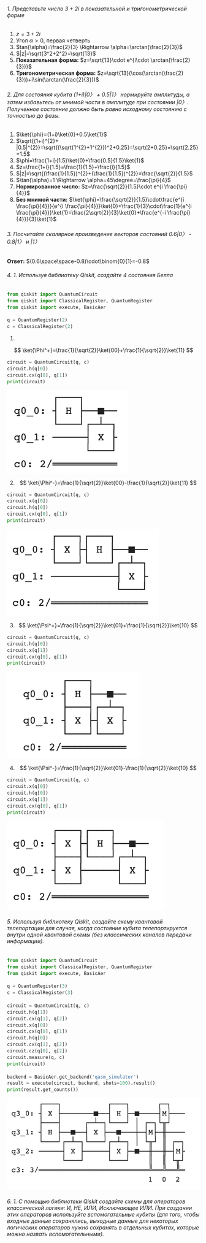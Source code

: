 ###### 1. Представьте число 3 + 2i в показательной и тригонометрической форме

1. $z=3+2i$
2. Угол $\alpha>0$, первая четверть 
3. $tan(\alpha)=\frac{2}{3} \Rightarrow \alpha=\arctan(\frac{2}{3})$
4. $|z|=\sqrt{3^2+2^2}=\sqrt{13}$
5. **Показательная форма:** $z=\sqrt{13}\cdot e^{i\cdot \arctan(\frac{2}{3})}$
6. **Тригонометрическая форма:** $z=\sqrt{13}(\cos(\arctan(\frac{2}{3}))+i\sin(\arctan(\frac{2}{3}))$

###### 2. Для состояния кубита (1+i)|0〉 + 0.5|1〉 нормируйте амплитуды, а затем избавьтесь от мнимой части в амплитуде при состоянии |0〉. Полученное состояние должно быть равно исходному состоянию с точностью до фазы.

1. $\ket{\phi}=(1+i)\ket{0}+0.5\ket{1}$
2. $\sqrt{(1+i)^{2}+ |0.5|^{2}}=\sqrt{(\sqrt{1^{2}+1^{2}})^2+0.25}=\sqrt{2+0.25}=\sqrt{2.25}=1.5$
3. $\phi=\frac{1+i}{1.5}\ket{0}+\frac{0.5}{1.5}\ket{1}$
4. $z=\frac{1+i}{1.5}=\frac{1}{1.5}+\frac{i}{1.5}$
5. $|z|=\sqrt{(\frac{1}{1.5})^{2}+(\frac{1}{1.5})^{2}}=\frac{\sqrt{2}}{1.5}$
6. $\tan(\alpha)=1 \Rightarrow \alpha=45\degree=\frac{\pi}{4}$
7. **Нормированное число:** $z=\frac{\sqrt{2}}{1.5}\cdot e^{i \frac{\pi}{4}}$
8. **Без мнимой части:** $\ket{\phi}=\frac{\sqrt{2}}{1.5}\cdot\frac{e^{i \frac{\pi}{4}}}{e^{i \frac{\pi}{4}}}\ket{0}+\frac{1}{3}\cdot\frac{1}{e^{i \frac{\pi}{4}}}\ket{1}=\frac{2\sqrt{2}}{3}\ket{0}+\frac{e^{-i \frac{\pi}{4}}}{3}\ket{1}$
###### 3. Посчитайте скалярное произведение векторов состояний 0.6|0〉 - 0.8|1〉 и |1〉

**Ответ:** $(0.6\space\space-0.8)\cdot\binom{0}{1}=-0.8$

###### 4. 1. Используя библиотеку Qiskit, создайте 4 состояния Белла

```python
from qiskit import QuantumCircuit
from qiskit import ClassicalRegister, QuantumRegister
from qiskit import execute, BasicAer

q = QuantumRegister(2)
c = ClassicalRegister(2)
```

1.
$$
\ket{\Phi^+}=\frac{1}{\sqrt{2}}\ket{00}+\frac{1}{\sqrt{2}}\ket{11}
$$
```python
circuit = QuantumCircuit(q, c)
circuit.h(q[0])
circuit.cx(q[0], q[1])
print(circuit)
```
![200](../../_%20Assets/Pasted%20image%2020231214192132.png)
<br>

2. $$
\ket{\Phi^-}=\frac{1}{\sqrt{2}}\ket{00}-\frac{1}{\sqrt{2}}\ket{11}
$$
```python
circuit = QuantumCircuit(q, c)
circuit.x(q[0])
circuit.h(q[0])
circuit.cx(q[0], q[1])
print(circuit)
```
![250](../../_%20Assets/Pasted%20image%2020231214192218.png)
<br>

3. $$
\ket{\Psi^+}=\frac{1}{\sqrt{2}}\ket{01}+\frac{1}{\sqrt{2}}\ket{10}
$$

```python
circuit = QuantumCircuit(q, c)
circuit.h(q[0])
circuit.x(q[1])
circuit.cx(q[0], q[1])
print(circuit)
```

![200](../../_%20Assets/Pasted%20image%2020231214192318.png)
<br>

4. $$
\ket{\Psi^-}=\frac{1}{\sqrt{2}}\ket{01}-\frac{1}{\sqrt{2}}\ket{10}
$$
```python
circuit = QuantumCircuit(q, c)
circuit.x(q[0])
circuit.h(q[0])
circuit.x(q[1])
circuit.cx(q[0], q[1])
print(circuit)
```

![250](../../_%20Assets/Pasted%20image%2020231214192512.png)

###### 5. Используя библиотеку Qiskit, создайте схему квантовой телепортации для случая, когда состояние кубита телепортируется внутри одной квантовой схемы (без классических каналов передачи информации).
```python
from qiskit import QuantumCircuit
from qiskit import ClassicalRegister, QuantumRegister
from qiskit import execute, BasicAer

q = QuantumRegister(3)
c = ClassicalRegister(3)

circuit = QuantumCircuit(q, c)
circuit.h(q[1])
circuit.cx(q[1], q[2]) 
circuit.x(q[0])
circuit.cx(q[0], q[1])
circuit.h(q[0])
circuit.cx(q[1], q[2])
circuit.cz(q[0], q[2])
circuit.measure(q, c)
print(circuit)

backend = BasicAer.get_backend('qasm_simulator')
result = execute(circuit, backend, shots=100).result()
print(result.get_counts())
```
![400](../../_%20Assets/Pasted%20image%2020231214205710.png)

###### 6. 1. С помощью библиотеки Qiskit создайте схемы для операторов классической логики: И, НЕ, ИЛИ, Исключающее ИЛИ. При создании этих операторов используйте вспомогательные кубиты (для того, чтобы входные данные сохранялись, выходные данные для некоторых логических операторов нужно сохранять в отдельных кубитах, которые можно назвать вспомогательными).
